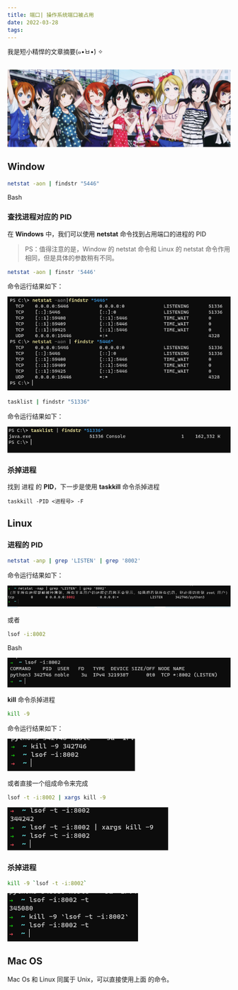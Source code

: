 ```yaml
---
title: 端口| 操作系统端口被占用
date: 2022-03-28
tags:
---
```


我是短小精悍的文章摘要(๑•̀ㅂ•́) ✧

<!-- more -->

​	![img](../assets/wallhaven-0j1xjp.jpg)

## Window

```bash
netstat -aon | findstr "5446"
```

Bash

### 	查找进程对应的 PID

在 **Windows** 中，我们可以使用 **netstat** 命令找到占用端口的进程的 PID

>  PS：值得注意的是，Window 的 netstat 命令和 Linux 的 netstat 命令作用相同，但是具体的参数稍有不同。

```bash
netstat -aon | finstr '5446'
```

命令运行结果如下： 

![img](../assets/操作系统端口被占用/图片-5.png)

```bash
tasklist | findstr "51336"
```

 命令运行结果如下： 

![img](../assets/操作系统端口被占用/图片-6.png)

### 	杀掉进程

找到 进程 的 **PID**，下一步是使用 **taskkill** 命令杀掉进程

```
taskkill -PID <进程号> -F
```



## Linux

### 进程的 PID

```bash
netstat -anp | grep 'LISTEN' | grep '8002'
```

 命令运行结果如下： 

![img](../assets/操作系统端口被占用/图片-7.png)

或者

```bash
lsof -i:8002
```

Bash

![img](../assets/操作系统端口被占用/图片-8.png)

**kill** 命令杀掉进程

```bash
kill -9 
```

命令运行结果如下：

![img](../assets/操作系统端口被占用/图片-10.png)

或者直接一个组成命令来完成

```bash
lsof -t -i:8002 | xargs kill -9
```

![img](../assets/操作系统端口被占用/图片-11.png)

### 杀掉进程

```bash
kill -9 `lsof -t -i:8002`
```



![img](../assets/操作系统端口被占用/图片-12.png)

## Mac OS

Mac Os 和 Linux 同属于 Unix，可以直接使用上面 的命令。